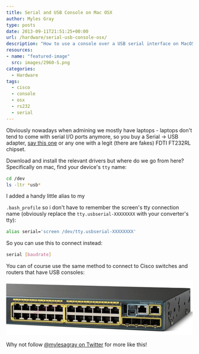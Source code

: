 ```yaml
---
title: Serial and USB Console on Mac OSX
author: Myles Gray
type: posts
date: 2013-09-11T21:51:25+00:00
url: /hardware/serial-usb-console-osx/
description: "How to use a console over a USB serial interface on MacOS"
resources:
- name: "featured-image"
  src: images/2960-S.png
categories:
  - Hardware
tags:
  - cisco
  - console
  - osx
  - rs232
  - serial
---
```


Obviously nowadays when admining we mostly have laptops - laptops don't tend to come with serial I/O ports anymore, so you buy a Serial -> USB adapter, [say this one][1] or any one with a legit (there are fakes) FDTI FT232RL chipset.

Download and install the relevant drivers but where do we go from here? Specifically on mac, find your device's `tty` name:

```bash
cd /dev
ls -ltr *usb*
```

I added a handy little alias to my

`.bash_profile` so i don't have to remember the screen's tty connection name (obviously replace the `tty.usbserial-XXXXXXXX` with your converter's tty):

```bash
alias serial='screen /dev/tty.usbserial-XXXXXXXX'
```

So you can use this to connect instead:

```bash
serial [baudrate]
```

You can of course use the same method to connect to Cisco switches and routers that have USB consoles:

![Cisco USB Console][2]

Why not follow [@mylesagray on Twitter][3] for more like this!

 [1]: https://www.startech.com/en-gb/cards-adapters/icusb2321f
 [2]: images/2960-S.png
 [3]: https://twitter.com/mylesagray